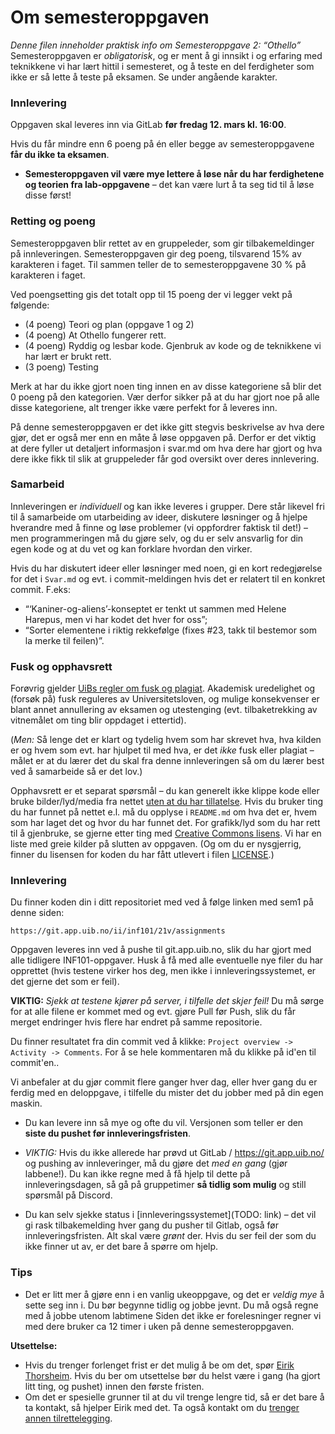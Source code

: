 # Om semesteroppgaven
*Denne filen inneholder praktisk info om Semesteroppgave 2: “Othello”* Semesteroppgaven er *obligatorisk*, 
og er ment å gi innsikt i og erfaring med
teknikkene vi har lært hittil i semesteret, og å teste en del
ferdigheter som ikke er så lette å teste på eksamen. Se under angående
karakter.

### Innlevering
Oppgaven skal leveres inn via GitLab **før fredag 12. mars kl. 16:00**. 

Hvis du får mindre enn 6 poeng på én eller begge av semesteroppgavene **får du ikke ta eksamen**.  

* **Semesteroppgaven vil være mye lettere å løse når du har ferdighetene og teorien fra lab-oppgavene** – det kan være lurt å ta seg tid til å løse disse først!

### Retting og poeng
Semesteroppgaven blir rettet av en gruppeleder, som gir tilbakemeldinger på
innleveringen. Semesteroppgaven gir deg poeng, tilsvarend 15% av karakteren i faget. 
Til sammen teller de to semesteroppgavene 30 % på karakteren i faget. 

Ved poengsetting gis det totalt opp til 15 poeng der vi legger vekt på følgende:

* (4 poeng) Teori og plan (oppgave 1 og 2) 
* (4 poeng) At Othello fungerer rett.
* (4 poeng) Ryddig og lesbar kode. Gjenbruk av kode og de teknikkene vi har lært er brukt rett.
* (3 poeng) Testing 

Merk at har du ikke gjort noen ting innen en av disse kategoriene så blir det 0 poeng på den kategorien.
Vær derfor sikker på at du har gjort noe på alle disse kategoriene, alt trenger ikke være perfekt for å leveres inn.

På denne semesteroppgaven er det ikke gitt stegvis beskrivelse av hva dere gjør, det er også mer enn en måte å løse oppgaven på. Derfor er det viktig at dere fyller ut detaljert informasjon i svar.md om hva dere har gjort
og hva dere ikke fikk til slik at gruppeleder får god oversikt over deres innlevering.

### Samarbeid

Innleveringen er *individuell* og kan ikke leveres i grupper. Dere står likevel fri
til å samarbeide om utarbeiding av ideer, diskutere løsninger og å hjelpe
hverandre med å finne og løse problemer (vi oppfordrer faktisk til det!) – men programmeringen må du gjøre selv, og du er selv ansvarlig for din egen kode og at du vet og kan forklare hvordan den virker.

Hvis du har diskutert ideer eller løsninger med noen, gi en kort redegjørelse for det i `Svar.md` og evt. i commit-meldingen hvis det er relatert til en konkret commit. F.eks: 
* “‘Kaniner-og-aliens’-konseptet er tenkt ut sammen med Helene Harepus, men vi har kodet det hver for oss”;
* “Sorter elementene i riktig rekkefølge (fixes #23, takk til bestemor som la merke til feilen)”.

### Fusk og opphavsrett
Forøvrig gjelder [UiBs regler om fusk og plagiat](http://www.uib.no/studiekvalitet/77864/fusk-hva-er-det-og-hvilke-konsekvenser-f%C3%A5r-det-deg-som-student). Akademisk uredelighet og (forsøk på) fusk reguleres av Universitetsloven, og mulige konsekvenser er blant annet annullering av eksamen og utestenging (evt. tilbaketrekking av vitnemålet om ting blir oppdaget i ettertid).

(*Men:* Så lenge det er klart og tydelig hvem som har skrevet hva, hva kilden er og hvem som evt. har hjulpet til med hva, er det *ikke* fusk eller plagiat – målet er at du lærer det du skal fra denne innleveringen så om du lærer best ved å samarbeide så er det lov.)

Opphavsrett er et separat spørsmål – du kan generelt ikke klippe kode eller bruke bilder/lyd/media fra nettet [uten at du har tillatelse](https://en.wikipedia.org/wiki/Copyright). Hvis du bruker ting du har funnet på nettet e.l. må du opplyse i `README.md` om hva det er, hvem som har laget det og hvor du har funnet det. For grafikk/lyd som du har rett til å gjenbruke, se gjerne etter ting med [Creative Commons lisens](https://creativecommons.org/licenses/). Vi har en liste med greie kilder på slutten av oppgaven. (Og om du er nysgjerrig, finner du lisensen for koden du har fått utlevert i filen [LICENSE](../LICENSE).)

### Innlevering
 Du finner koden din i ditt repositoriet med ved å følge linken med sem1 på denne siden:

    https://git.app.uib.no/ii/inf101/21v/assignments

Oppgaven leveres inn ved å pushe til git.app.uib.no, slik du har gjort med alle tidligere INF101-oppgaver.
Husk å få med alle eventuelle nye filer du har opprettet (hvis testene virker hos deg, men ikke i innleveringssystemet, er det gjerne det som er feil).

**VIKTIG:** *Sjekk at testene kjører på server, i tilfelle det skjer feil!* Du må sørge for at alle filene er kommet med og evt. gjøre Pull før Push, slik du får merget endringer hvis flere har endret på samme repositorie.

Du finner resultatet fra din commit ved å klikke: `Project overview -> Activity -> Comments`. For å se hele kommentaren må du klikke på id'en til commit'en..

Vi anbefaler at du gjør commit flere ganger hver dag, eller hver gang du er ferdig med en
deloppgave, i tilfelle du mister det du jobber med på din egen maskin.

* Du kan levere inn så mye og ofte du vil. Versjonen som teller er den **siste du
  pushet før innleveringsfristen**.

* *VIKTIG:* Hvis du ikke allerede har prøvd ut GitLab / https://git.app.uib.no/ og pushing av
  innleveringer, må du gjøre det *med en gang* (gjør labbene!). Du kan ikke regne med å få hjelp til
  dette på innleveringsdagen, så gå på gruppetimer **så tidlig som mulig** og still spørsmål på Discord.

* Du kan selv sjekke status i
  [innleveringssystemet](TODO: link) – det vil gi rask
  tilbakemelding hver gang du pusher til Gitlab, også før innleveringsfristen.
  Alt skal være *grønt* der. Hvis du ser feil der som du ikke finner ut av, er det bare å spørre om hjelp.

### Tips
* Det er litt mer å gjøre enn i en vanlig ukeoppgave, og det er *veldig mye* å sette seg inn i. 
Du bør begynne tidlig og jobbe jevnt. 
Du må også regne med å jobbe utenom labtimene Siden det ikke er forelesninger regner vi med dere bruker ca 12 timer i uken på denne semesteroppgaven.

**Utsettelse:** 
   * Hvis du trenger forlenget frist er det mulig å be om det, spør [Eirik Thorsheim](https://www.uib.no/en/persons/Eirik.Rekve.Thorsheim). 
   Hvis du ber om utsettelse bør du helst være i gang (ha gjort litt ting, og pushet) innen den første fristen.
   * Om det er spesielle grunner til at du vil trenge lengre tid, så er det bare å ta kontakt, så hjelper Eirik med det. Ta også kontakt om du [trenger annen tilrettelegging](http://www.uib.no/student/49241/trenger-du-tilrettelegging-av-ditt-studiel%C3%B8p). 